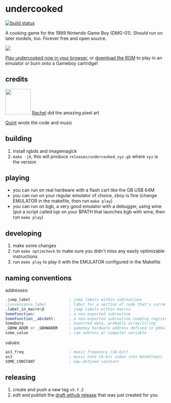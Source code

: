 # undercooked

[![build status](https://github.com/qguv/undercooked/workflows/build/badge.svg?branch=master)](https://github.com/qguv/undercooked/actions?query=workflow%3Abuild+branch%3Amaster)

A cooking game for the 1989 Nintendo Game Boy (DMG-01). Should run on later models, too. Forever free and open source.

<img src="https://raw.githubusercontent.com/qguv/undercooked/master/art/title.png" /></a>

[Play undercooked now in your browser](https://qguv.github.io/undercooked), or [download the ROM](https://qguv.github.io/undercooked) to play in an emulator or burn onto a Gameboy cartridge!

## credits

<img width=80 src="https://retchdots.carrd.co/assets/images/image02.jpg?v81760597676551" /> [Rachel](https://retchdots.carrd.co/) did the amazing pixel art

[Quint](https://github.com/qguv) wrote the code and music

## building

1. install rgbds and imagemagick
2. `make -j8`, this will produce `releases/undercooked_xyz.gb` where `xyz` is the version

## playing

- you can run on real hardware with a flash cart like the GB USB 64M
- you can run on your regular emulator of choice, zboy is fine (change EMULATOR in the makefile, then run `make play`)
- you can run on bgb, a very good emulator with a debugger, using wine (put a script called `bgb` on your $PATH that launches bgb with wine, then run `make play`)

## developing

1. make some changes
2. run `make optimcheck` to make sure you didn't miss any easily optimizable instructions
3. run `make play` to play it with the EMULATOR configured in the Makefile

## naming conventions

addresses:

```asm
.jump_label                 ; jump labels within subroutines
;convenience_label          ; label for a section of code that's currently entered by fallthrough
.label_in_macro\@           ; jump labels within macros
SomeFunction:               ; a non-exported subroutine
SomeFunction__abcdehl:      ; a non-exported subroutine reading registers a, b, c, d, e, h, and l as arguments
SomeData                    ; exported data, probably array/string
_GBHW_ADDR or _GBHWADDR     ; gameboy hardware address defined in gbhw.inc
some_value                  ; ram address or compiler variable
```

values:

```asm
as3_freq                    ; music frequency (16-bit)
as3                         ; music note (8-bit index into NoteFreqs)
SOME_CONSTANT               ; equ-defined constant
```

## releasing

1. create and push a new tag `vX.Y.Z`
2. edit and publish the [draft github release](https://github.com/qguv/undercooked/releases) that was just created for you
